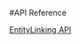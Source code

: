 <!--
NavPath: Entity Linking API
LinkLabel: API Reference
ExternalLink: https://westus.dev.cognitive.microsoft.com/docs/services/56f0eabfca730713cc392442
Weight: 80
services: cognitive-services
-->

#API Reference

[EntityLinking API](https://westus.dev.cognitive.microsoft.com/docs/services/56f0eabfca730713cc392442) 
